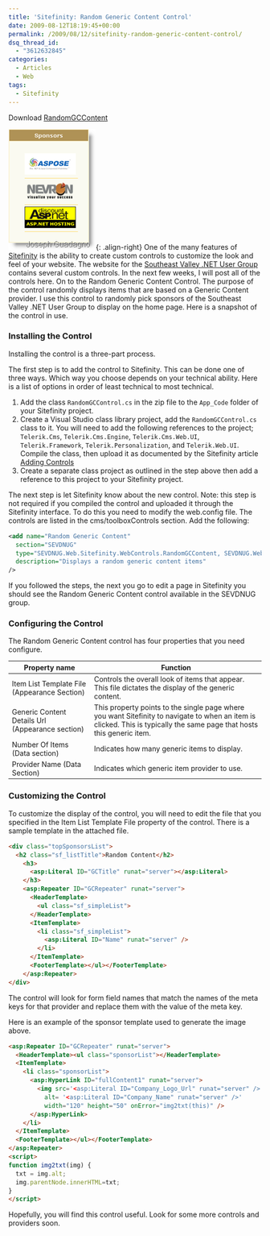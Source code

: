 ```yaml
---
title: 'Sitefinity: Random Generic Content Control'
date: 2009-08-12T18:19:45+00:00
permalink: /2009/08/12/sitefinity-random-generic-content-control/
dsq_thread_id:
  - "3612632845"
categories:
  - Articles
  - Web
tags:
  - Sitefinity
---
```

Download [RandomGCContent](/assets/downloads/RandomGCContent.zip)

![image-right](/assets/images/posts/sponsor_thumb.png "Sponsor Image"){: .align-right}
One of the many features of [Sitefinity](http://www.sitefinity.com "Sitefinity") is the ability to create custom controls to customize the look and feel of your website. The website for the [Southeast Valley .NET User Group](http://www.sevdnug.org "Southeast Valley .NET User Group") contains several custom controls. In the next few weeks, I will post all of the controls here. On to the Random Generic Content Control. The purpose of the control randomly displays items that are based on a Generic  Content provider. I use this control to randomly pick sponsors of the Southeast Valley .NET User Group to display on the home page. Here is a snapshot of the control in use.

### Installing the Control

Installing the control is a three-part process.

The first step is to add the control to Sitefinity.  This can be done one of three ways.  Which way you choose depends on your technical ability. Here is a list of options in order of least technical to most technical.

1. Add the class `RandomGCControl.cs` in the zip file to the `App_Code` folder of your Sitefinity project.
2. Create a Visual Studio class library project, add the `RandomGCControl.cs` class to it. You will need to add the following references to the project; `Telerik.Cms`, `Telerik.Cms.Engine`, `Telerik.Cms.Web.UI`, `Telerik.Framework`, `Telerik.Personalization`, and `Telerik.Web.UI`. Compile the class, then upload it as documented by the Sitefinity article [Adding Controls](http://www.sitefinity.com/help/developer-manual/controls-adding-controls-to-sitefinity.html "Adding controls to Sitefinity")
3. Create a separate class project as outlined in the step above then add a reference to this project to your Sitefinity project.

The next step is let Sitefinity know about the new control. Note: this step is not required if you compiled the control and uploaded it through the Sitefinity interface. To do this you need to modify the web.config file.  The controls are listed in the cms/toolboxControls section. Add the following:

```xml
<add name="Random Generic Content"
  section="SEVDNUG"
  type="SEVDNUG.Web.Sitefinity.WebControls.RandomGCContent, SEVDNUG.Web.Sitefinity.WebControls"
  description="Displays a random generic content items"
/>
```

If you followed the steps, the next you go to edit a page in Sitefinity you should see the Random Generic Content control available in the SEVDNUG group.

### Configuring the Control

The Random Generic Content control has four properties that you need configure.

|Property name|Function|
|--- |--- |
|Item List Template File (Appearance Section)|Controls the overall look of items that appear. This file dictates the display of the generic content.|
|Generic Content Details Url (Appearance section)|This property points to the single page where you want Sitefinity to navigate to when an item is clicked. This is typically the same page that hosts this generic item.|
|Number Of Items (Data section)|Indicates how many generic items to display.|
|Provider Name (Data Section)|Indicates which generic item provider to use.|

### Customizing the Control

To customize the display of the control, you will need to edit the file that you specified in the Item List Template File property of the control.  There is a sample template in the attached file.

```html
<div class="topSponsorsList">
  <h2 class="sf_listTitle">Random Content</h2>
    <h3>
      <asp:Literal ID="GCTitle" runat="server"></asp:Literal>
    </h3>
    <asp:Repeater ID="GCRepeater" runat="server">
      <HeaderTemplate>
        <ul class="sf_simpleList">
      </HeaderTemplate>
      <ItemTemplate>
        <li class="sf_simpleList">
          <asp:Literal ID="Name" runat="server" />
        </li>
      </ItemTemplate>
      <FooterTemplate></ul></FooterTemplate>
    </asp:Repeater>
</div>
```

The control will look for form field names that match the names of the meta keys for that provider and replace them with the value of the meta key.

Here is an example of the sponsor template used to generate the image above.

```html
<asp:Repeater ID="GCRepeater" runat="server"> 
  <HeaderTemplate><ul class="sponsorList"></HeaderTemplate>
  <ItemTemplate>
    <li class="sponsorList">
      <asp:HyperLink ID="fullContent1" runat="server">
        <img src='<asp:Literal ID="Company_Logo_Url" runat="server" />'
          alt= '<asp:Literal ID="Company_Name" runat="server" />'
          width="120" height="50" onError="img2txt(this)" />
      </asp:HyperLink>
    </li>
  </ItemTemplate>
  <FooterTemplate></ul></FooterTemplate>
</asp:Repeater>
<script>
function img2txt(img) {
  txt = img.alt;
  img.parentNode.innerHTML=txt;
}
</script>
```

Hopefully, you will find this control useful.  Look for some more controls and providers soon.